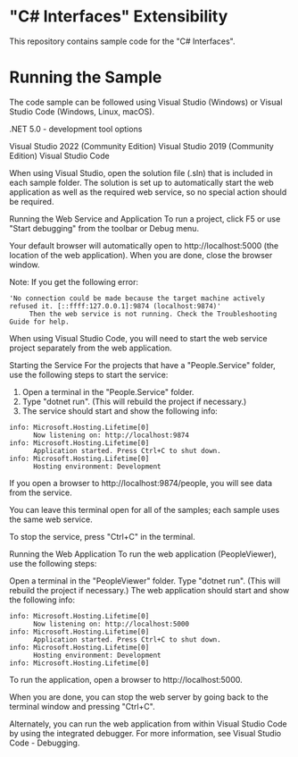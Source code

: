 # "C# Interfaces" Extensibility
This repository contains sample code for the "C# Interfaces".

# Running the Sample
The code sample can be followed using Visual Studio (Windows) or Visual Studio Code (Windows, Linux, macOS).

.NET 5.0 - development tool options

Visual Studio 2022 (Community Edition)
Visual Studio 2019 (Community Edition)
Visual Studio Code

When using Visual Studio, open the solution file (.sln) that is included in each sample folder. The solution is set up to automatically start the web application as well as the required web service, so no special action should be required.

Running the Web Service and Application
To run a project, click F5 or use "Start debugging" from the toolbar or Debug menu.

Your default browser will automatically open to http://localhost:5000 (the location of the web application). When you are done, close the browser window.

Note: If you get the following error:

~~~
'No connection could be made because the target machine actively refused it. [::ffff:127.0.0.1]:9874 (localhost:9874)'
     Then the web service is not running. Check the Troubleshooting Guide for help.
~~~

When using Visual Studio Code, you will need to start the web service project separately from the web application.

Starting the Service
For the projects that have a "People.Service" folder, use the following steps to start the service:

1. Open a terminal in the "People.Service" folder.
2. Type "dotnet run". (This will rebuild the project if necessary.)
3. The service should start and show the following info:
~~~
info: Microsoft.Hosting.Lifetime[0]
      Now listening on: http://localhost:9874
info: Microsoft.Hosting.Lifetime[0]
      Application started. Press Ctrl+C to shut down.
info: Microsoft.Hosting.Lifetime[0]
      Hosting environment: Development
~~~

If you open a browser to http://localhost:9874/people, you will see data from the service.

You can leave this terminal open for all of the samples; each sample uses the same web service.

To stop the service, press "Ctrl+C" in the terminal.

Running the Web Application
To run the web application (PeopleViewer), use the following steps:

Open a terminal in the "PeopleViewer" folder.
Type "dotnet run". (This will rebuild the project if necessary.)
The web application should start and show the following info:
~~~
info: Microsoft.Hosting.Lifetime[0]
      Now listening on: http://localhost:5000
info: Microsoft.Hosting.Lifetime[0]
      Application started. Press Ctrl+C to shut down.
info: Microsoft.Hosting.Lifetime[0]
      Hosting environment: Development
info: Microsoft.Hosting.Lifetime[0]
~~~

To run the application, open a browser to http://localhost:5000.

When you are done, you can stop the web server by going back to the terminal window and pressing "Ctrl+C".

Alternately, you can run the web application from within Visual Studio Code by using the integrated debugger. For more information, see Visual Studio Code - Debugging.
